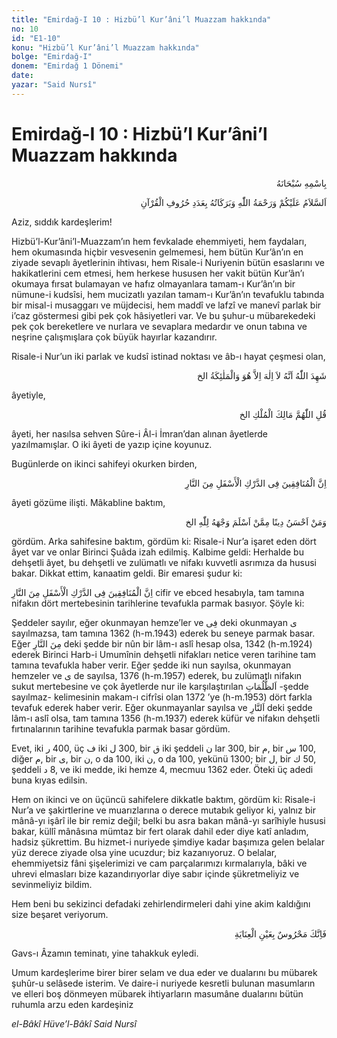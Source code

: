 ```yaml
---
title: "Emirdağ-I 10 : Hizbü’l Kur’âni’l Muazzam hakkında"
no: 10
id: "E1-10"
konu: "Hizbü’l Kur’âni’l Muazzam hakkında"
bolge: "Emirdağ-I"
donem: "Emirdağ 1 Dönemi"
date: 
yazar: "Said Nursî"
---
```


# Emirdağ-I 10 : Hizbü’l Kur’âni’l Muazzam hakkında

<p class="arabic" dir="rtl" title="Meal: “Her türlü noksan sıfatlardan yüce olan Allah’ın adıyla.”">بِاسْمِهِ سُبْحَانَهُ</p>

<p class="arabic" dir="rtl" title="Meal: “Kuran'ın harfleri adedince Allah'ın selamı, rahmeti ve bereketleri üzerinize olsun.”">اَلسَّلاَمُ عَلَيْكُمْ وَرَحْمَةُ اللّٰهِ وَبَرَكَاتُهُ بِعَدَدِ حُرُوفِ الْقُرْآنِ</p>

Aziz, sıddık kardeşlerim!

Hizbü’l-Kur’âni’l-Muazzam’ın hem fevkalade ehemmiyeti, hem faydaları, hem okumasında hiçbir vesvesenin gelmemesi, hem bütün Kur’ân’ın en ziyade sevaplı âyetlerinin ihtivası, hem Risale-i Nuriyenin bütün esaslarını ve hakikatlerini cem etmesi, hem herkese hususen her vakit bütün Kur’ân’ı okumaya fırsat bulamayan ve hafız olmayanlara tamam-ı Kur’ân’ın bir nümune-i kudsîsi, hem mucizatlı yazılan tamam-ı Kur’ân’ın tevafuklu tabında bir misal-i musaggarı ve müjdecisi, hem maddî ve lafzî ve manevî parlak bir i’caz göstermesi gibi pek çok hâsiyetleri var. Ve bu şuhur-u mübarekedeki pek çok bereketlere ve nurlara ve sevaplara medardır ve onun tabına ve neşrine çalışmışlara çok büyük hayırlar kazandırır.

Risale-i Nur’un iki parlak ve kudsî istinad noktası ve âb-ı hayat çeşmesi olan,

<p class="arabic" dir="rtl" title="Meal: “Allah, ondan başka ilah olmadığına şâhitlik etti ve melekler de... ” [Âl-i İmrân Sûresi, 3:18]">شَهِدَ اللّٰهُ اَنَّهُ لاَ اِلٰهَ اِلاَّ هُوَ وَالْمَلٰئِكَةُ الخ</p>

âyetiyle,

<p class="arabic" dir="rtl" title="Meal: “De ki: Ey mülkün hakiki sahibi olan Allah’ım ...” [Âl-i İmrân Sûresi, 3:26]">قُلِ اللّٰهُمَّ مَالِكَ الْمُلْكِ الخ</p>

âyeti, her nasılsa sehven Sûre-i Âl-i İmran’dan alınan âyetlerde yazılmamışlar. O iki âyeti de yazıp içine koyunuz.

Bugünlerde on ikinci sahifeyi okurken birden,

<p class="arabic" dir="rtl" title="Meal: “Şüphesiz münâfıklar Cehennem ateşinin en aşağı tabakasındadırlar.” [Nisâ Sûresi, 4:145]">اِنَّ الْمُنَافِقِينَ فِى الدَّرْكِ الْأَسْفَلِ مِنَ النَّارِ </p>

âyeti gözüme ilişti. Mâkabline baktım,

<p class="arabic" dir="rtl" title="Meal: “Kimin dini, iyilik yaparak kendini Allah'a teslim eden ve hakka yönelen İbrahim'in dinine tabi olan kimsenin dininden daha güzeldir? [Nisâ Sûresi, 4:125]">وَمَنْ اَحْسَنُ دِينًا مِمَّنْ اَسْلَمَ وَجْهَهُ لِلّٰهِ الخ</p>

gördüm. Arka sahifesine baktım, gördüm ki: Risale-i Nur’a işaret eden dört âyet var ve onlar Birinci Şuâda izah edilmiş. Kalbime geldi: Herhalde bu dehşetli âyet, bu dehşetli ve zulümatlı ve nifakı kuvvetli asrımıza da hususi bakar. Dikkat ettim, kanaatim geldi. Bir emaresi şudur ki:

<span class="arabic" dir="rtl" title="">اِنَّ الْمُنَافِقِينَ فِى الدَّرْكِ الْأَسْفَلِ مِنَ النَّارِ</span> cifir ve ebced hesabıyla, tam tamına nifakın dört mertebesinin tarihlerine tevafukla parmak basıyor. Şöyle ki:

Şeddeler sayılır, eğer okunmayan hemze’ler ve <span class="arabic" dir="rtl" title="">فِى</span> deki okunmayan <span class="arabic" dir="rtl" title="">ى</span> sayılmazsa, tam tamına 1362 (h-m.1943) ederek bu seneye parmak basar. Eğer <span class="arabic" dir="rtl" title="">مِنَ النَّارِ</span> deki şedde bir nûn bir lâm-ı aslî hesap olsa, 1342 (h-m.1924) ederek Birinci Harb-i Umumînin dehşetli nifakları netice veren tarihine tam tamına tevafukla haber verir. Eğer şedde iki nun sayılsa, okunmayan hemzeler ve <span class="arabic" dir="rtl" title="">ى</span> de sayılsa, 1376 (h-m.1957) ederek, bu zulümatlı nifakın sukut mertebesine ve çok âyetlerde nur ile karşılaştırılan <span class="arabic" dir="rtl" title="">اَلظُّلُمَاتِ</span> -şedde sayılmaz- kelimesinin makam-ı cifrîsi olan 1372 ’ye (h-m.1953) dört farkla tevafuk ederek haber verir. Eğer okunmayanlar sayılsa ve <span class="arabic" dir="rtl" title="">اَلنَّارِ</span> deki şedde lâm-ı aslî olsa, tam tamına 1356 (h-m.1937) ederek küfür ve nifakın dehşetli fırtınalarının tarihine tevafukla parmak basar gördüm.

Evet, iki <span class="arabic" dir="rtl" title="">ر</span> 400, üç <span class="arabic" dir="rtl" title="">ف</span> iki <span class="arabic" dir="rtl" title="">ل</span> 300, bir <span class="arabic" dir="rtl" title="">ق</span> iki şeddeli <span class="arabic" dir="rtl" title="">ن</span> lar 300, bir <span class="arabic" dir="rtl" title="">م</span>, bir <span class="arabic" dir="rtl" title="">س</span> 100, diğer <span class="arabic" dir="rtl" title="">م</span>, bir <span class="arabic" dir="rtl" title="">ى</span>, bir <span class="arabic" dir="rtl" title="">ن</span>, o da 100, iki <span class="arabic" dir="rtl" title="">ن</span>, o da 100, yekünü 1300; bir <span class="arabic" dir="rtl" title="">ل</span>, bir <span class="arabic" dir="rtl" title="">ك</span> 50, şeddeli <span class="arabic" dir="rtl" title="">د</span> 8, ve iki medde, iki hemze 4, mecmuu 1362 eder. Öteki üç adedi buna kıyas edilsin.

Hem on ikinci ve on üçüncü sahifelere dikkatle baktım, gördüm ki: Risale-i Nur’a ve şakirtlerine ve muarızlarına o derece mutabık geliyor ki, yalnız bir mânâ-yı işârî ile bir remiz değil; belki bu asra bakan mânâ-yı sarîhiyle hususi bakar, küllî mânâsına mümtaz bir fert olarak dahil eder diye katî anladım, hadsiz şükrettim. Bu hizmet-i nuriyede şimdiye kadar başımıza gelen belalar yüz derece ziyade olsa yine ucuzdur; biz kazanıyoruz. O belalar, ehemmiyetsiz fâni şişelerimizi ve cam parçalarımızı kırmalarıyla, bâki ve uhrevi elmasları bize kazandırıyorlar diye sabır içinde şükretmeliyiz ve sevinmeliyiz bildim.

Hem beni bu sekizinci defadaki zehirlendirmeleri dahi yine akim kaldığını size beşaret veriyorum.

<p class="arabic" dir="rtl" title="Meal: “Muhakkak ki sen, inâyet gözüyle gözetilip korunmaktasın.”">فَاِنَّكَ مَحْرُوسٌ بِعَيْنِ الْعِنَايَةِ</p>

Gavs-ı Âzamın teminatı, yine tahakkuk eyledi.

Umum kardeşlerime birer birer selam ve dua eder ve dualarını bu mübarek şuhûr-u selâsede isterim. Ve daire-i nuriyede kesretli bulunan masumların ve elleri boş dönmeyen mübarek ihtiyarların masumâne dualarını bütün ruhumla arzu eden kardeşiniz

*el-Bâkî Hüve’l-Bâkî*
*Said Nursî*
